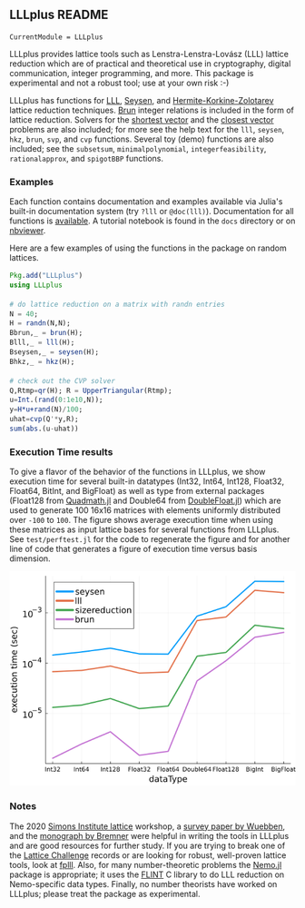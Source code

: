 ## LLLplus README

```@meta
CurrentModule = LLLplus
```

LLLplus provides lattice tools such as
Lenstra-Lenstra-Lovász (LLL) lattice reduction which are of practical and
theoretical use in cryptography, digital communication, integer
programming, and more.
This package is experimental and not a robust tool; use at your own
risk :-)

LLLplus has functions for [LLL](https://en.wikipedia.org/wiki/Lenstra%E2%80%93Lenstra%E2%80%93Lov%C3%A1sz_lattice_basis_reduction_algorithm),
[Seysen](http://link.springer.com/article/10.1007%2FBF01202355), and
[Hermite-Korkine-Zolotarev](http://www.cas.mcmaster.ca/~qiao/publications/ZQW11.pdf)
lattice reduction
techniques. [Brun](https://archive.org/stream/skrifterutgitavv201chri#page/300/mode/2up)
integer relations is included in the form of lattice
reduction. Solvers for the [shortest
vector](https://en.wikipedia.org/wiki/Lattice_problem#Shortest_vector_problem_(SVP))
and the [closest
vector](https://en.wikipedia.org/wiki/Lattice_problem#Closest_vector_problem_.28CVP.29)
problems are also included; for more see the help text for the `lll`,
`seysen`, `hkz`, `brun`, `svp`, and `cvp` functions. Several toy (demo)
functions are also included; see the  `subsetsum`, `minimalpolynomial`,
`integerfeasibility`, `rationalapprox`, and  `spigotBBP` functions.


### Examples

Each function contains documentation and examples available via Julia's
built-in documentation system (try `?lll` or `@doc(lll)`). Documentation
for all functions is [available](https://christianpeel.github.io/LLLplus.jl/dev). A tutorial notebook is
found in the `docs` directory or on
[nbviewer](https://nbviewer.jupyter.org/github/christianpeel/LLLplus.jl/blob/master/docs/LLLplusTutorial.ipynb).

Here are a few examples of using the functions in the
package on random lattices.

```julia
Pkg.add("LLLplus")
using LLLplus

# do lattice reduction on a matrix with randn entries
N = 40;
H = randn(N,N);
Bbrun,_ = brun(H);
Blll,_ = lll(H);
Bseysen,_ = seysen(H);
Bhkz,_ = hkz(H);

# check out the CVP solver
Q,Rtmp=qr(H); R = UpperTriangular(Rtmp);
u=Int.(rand(0:1e10,N));
y=H*u+rand(N)/100;
uhat=cvp(Q'*y,R);
sum(abs.(u-uhat))
```

### Execution Time results

To give a flavor of the behavior of the functions in LLLplus,
we show execution time for several built-in datatypes (Int32,
Int64, Int128, Float32, Float64, BitInt, and BigFloat) as well as type
from external packages (Float128 from
[Quadmath.jl](https://github.com/JuliaMath/Quadmath.jl) and Double64
from [DoubleFloat.jl](https://github.com/JuliaMath/DoubleFloats.jl))
which are used to generate 100 16x16 matrices with elements uniformly
distributed over `-100` to `100`. The figure shows average execution
time when using these matrices as input lattice bases for several
functions from LLLplus. See `test/perftest.jl` for the code to
regenerate the figure and for another line of code that generates a
figure of execution time versus basis dimension.

![Time vs data type](assets/perfVsDataType.png)

### Notes

The 2020 [Simons Institute lattice](https://simons.berkeley.edu/programs/lattices2020)
workshop, a
[survey paper by Wuebben](http://www.ant.uni-bremen.de/sixcms/media.php/102/10740/SPM_2011_Wuebben.pdf), and the
[monograph by Bremner](https://www.amazon.com/Lattice-Basis-Reduction-Introduction-Applications/dp/1439807027) 
were helpful in writing the tools in LLLplus
and are good resources for further study. If you are trying to break
one of the [Lattice Challenge](http://www.latticechallenge.org)
records or are looking for robust, well-proven lattice tools, look at
[fplll](https://github.com/fplll/fplll). Also, for many
number-theoretic problems the
[Nemo.jl](https://github.com/Nemocas/Nemo.jl) package is appropriate;
it uses the [FLINT](http://flintlib.org/) C library to do LLL
reduction on Nemo-specific data types.  Finally, no number theorists
have worked on LLLplus; please treat the package as experimental.
